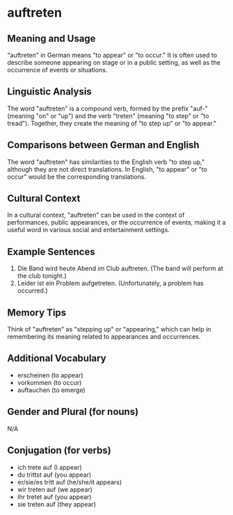 # auftreten
## Meaning and Usage
"auftreten" in German means "to appear" or "to occur." It is often used to describe someone appearing on stage or in a public setting, as well as the occurrence of events or situations.

## Linguistic Analysis
The word "auftreten" is a compound verb, formed by the prefix "auf-" (meaning "on" or "up") and the verb "treten" (meaning "to step" or "to tread"). Together, they create the meaning of "to step up" or "to appear."

## Comparisons between German and English
The word "auftreten" has similarities to the English verb "to step up," although they are not direct translations. In English, "to appear" or "to occur" would be the corresponding translations.

## Cultural Context
In a cultural context, "auftreten" can be used in the context of performances, public appearances, or the occurrence of events, making it a useful word in various social and entertainment settings.

## Example Sentences
1. Die Band wird heute Abend im Club auftreten. (The band will perform at the club tonight.)
2. Leider ist ein Problem aufgetreten. (Unfortunately, a problem has occurred.)

## Memory Tips
Think of "auftreten" as "stepping up" or "appearing," which can help in remembering its meaning related to appearances and occurrences.

## Additional Vocabulary
- erscheinen (to appear)
- vorkommen (to occur)
- auftauchen (to emerge)

## Gender and Plural (for nouns)
N/A

## Conjugation (for verbs)
- ich trete auf (I appear)
- du trittst auf (you appear)
- er/sie/es tritt auf (he/she/it appears)
- wir treten auf (we appear)
- ihr tretet auf (you appear)
- sie treten auf (they appear)